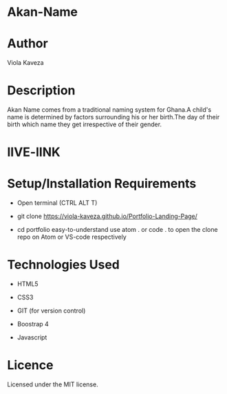 # Akan-Name

# Author
Viola Kaveza

# Description
Akan Name comes from a traditional naming system for Ghana.A child's name is determined by factors surrounding his or her birth.The day of their birth which name they get irrespective of their gender.

# lIVE-lINK


# Setup/Installation Requirements

* Open terminal (CTRL ALT T)

* git clone https://viola-kaveza.github.io/Portfolio-Landing-Page/

* cd portfolio easy-to-understand use atom . or code . to open the clone repo on Atom or VS-code respectively

# Technologies Used

* HTML5

* CSS3

* GIT (for version control)

* Boostrap 4

* Javascript

# Licence

Licensed under the MIT license.


